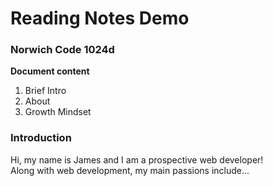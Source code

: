 # Reading Notes Demo

### Norwich Code 1024d

**Document content**

1. Brief Intro 
2. About
3. Growth Mindset

### Introduction
Hi, my name is James and I am a prospective web developer!  
Along with web development, my main passions include... 
